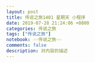 ```yaml
---
layout: post
title: 传说之旅1401 星期天 小程序 
date: 2019-07-28 21:24:06 +0800 
categories: 传说之旅 
tags: ["传说之旅"]
notebook: ☞☞传说之旅☜☜
comments: false
description: 对内容的描述
---
```


